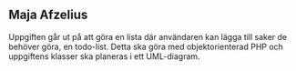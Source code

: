 ## Maja Afzelius

Uppgiften går ut på att göra en lista där användaren kan lägga till saker de behöver göra, en todo-list.
Detta ska göra med objektorienterad PHP och uppgiftens klasser ska planeras i ett UML-diagram.
